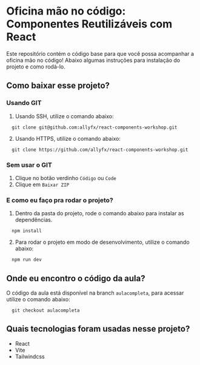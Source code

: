 # Oficina mão no código: Componentes Reutilizáveis com React
Este repositório contém o código base para que você possa acompanhar a oficina mão no código! Abaixo algumas instruções para instalação do projeto e como rodá-lo.

## Como baixar esse projeto?
### Usando GIT
1. Usando SSH, utilize o comando abaixo:</br>
  ```
    git clone git@github.com:allyfx/react-components-workshop.git
  ```

2. Usando HTTPS, utilize o comando abaixo:</br>
  ```
    git clone https://github.com/allyfx/react-components-workshop.git
  ```

### Sem usar o GIT
1. Clique no botão verdinho `Código` ou `Code`
2. Clique em `Baixar ZIP`

### E como eu faço pra rodar o projeto?
1. Dentro da pasta do projeto, rode o comando abaixo para instalar as dependências.</br>
  ```
    npm install
  ```
2. Para rodar o projeto em modo de desenvolvimento, utilize o comando abaixo:</br>
  ```
    npm run dev
  ```

## Onde eu encontro o código da aula?
O código da aula está disponível na branch `aulacompleta`, para acessar utilize o comando abaixo:</br>
  ```
    git checkout aulacompleta
  ```

## Quais tecnologias foram usadas nesse projeto?
- React
- Vite
- Tailwindcss